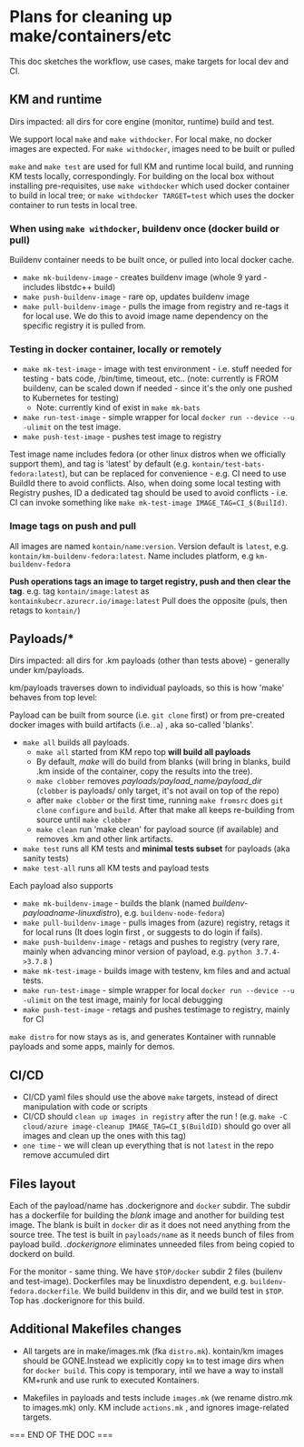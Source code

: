# Plans for cleaning up make/containers/etc

This doc sketches the workflow, use cases, make targets for local dev and CI.

## KM and runtime

Dirs impacted: all dirs for core engine (monitor, runtime) build and test.

We support local `make` and `make withdocker`. For local make, no docker images are expected. For `make withdocker`, images need to be built or pulled

`make` and `make test` are used for full KM and runtime local build, and running KM tests locally, correspondingly.
For building on the local box without installing pre-requisites, use `make withdocker` which used docker container to build in local tree; or `make withdocker TARGET=test` which uses the docker container to run tests in local tree.

### When using `make withdocker`, buildenv once (docker build or pull)

Buildenv container needs to be built once, or pulled into local docker cache.

* `make mk-buildenv-image` - creates buildenv image (whole 9 yard  - includes libstdc++ build)
* `make push-buildenv-image` - rare op, updates buildenv image
* `make pull-buildenv-image` - pulls the image from registry and re-tags it for local use. We do this to avoid image name dependency on the specific registry it is pulled from.

### Testing in docker container, locally or remotely

* `make mk-test-image` - image with test environment - i.e. stuff needed for testing - bats code, /bin/time, timeout, etc.. (note: currently is FROM buildenv, can be scaled down if needed - since it's the only one pushed to Kubernetes for testing)
  * Note: currently kind of exist in `make mk-bats`
* `make run-test-image` - simple wrapper for local `docker run --device --u -ulimit` on the test image.
* `make push-test-image` - pushes test image to registry

Test image name includes fedora (or other linux distros when we officially support them), and tag is 'latest' by default (e.g. `kontain/test-bats-fedora:latest`), but can be replaced for convenience - e.g. CI need to use BuildId there to avoid conflicts. Also, when doing some local testing with Registry pushes, ID a dedicated tag should be used to avoid conflicts - i.e. CI can invoke something like `make mk-test-image IMAGE_TAG=CI_$(BuilId)`.

### Image tags on push and pull

All images are named `kontain/name:version`.  Version default is `latest`, e.g. `kontain/km-buildenv-fedora:latest`.
Name includes platform, e.g `km-buildenv-fedora`

**Push operations tags an image to target registry, push and then clear the tag**. e.g. tag `kontain/image:latest` as `kontainkubecr.azurecr.io/image:latest`
Pull does the opposite (puls, then retags to `kontain/`)

## Payloads/*

Dirs impacted: all dirs for .km payloads (other than tests above) - generally under km/payloads.

km/payloads traverses down to individual payloads, so this is how 'make' behaves from top level:

Payload can be built from source (i.e. `git clone` first) or from pre-created docker images with build artifacts (i.e.`.a`) , aka so-called 'blanks'.

* `make all` builds all payloads.
  * `make all` started from KM repo top **will build all payloads**
  * By default, *make* will do build from blanks (will bring in blanks, build .km inside of the container, copy the results into the tree).
  * `make clobber` removes *payloads/payload_name/payload_dir* (`clobber` is payloads/ only target, it's not avail on top of the repo)
  * after `make clobber` or the first time, running `make fromsrc` does `git clone` `configure` and `build`. After that make all keeps re-building from source until `make clobber`
  * `make clean` run 'make clean' for payload source (if available) and removes .km and other link artifacts.
* `make test` runs all KM tests and **minimal tests subset** for payloads (aka sanity tests)
* `make test-all` runs all KM tests and payload tests


Each payload also supports
* `make mk-buildenv-image` - builds the blank (named *buildenv-payloadname-linuxdistro*), e.g. `buildenv-node-fedora`)
* `make pull-buildenv-image` - pulls images from (azure) registry, retags it for local runs (It does login first , or suggests to do login if fails).
* `make push-buildenv-image` - retags and pushes to registry (very rare, mainly when advancing minor version of payload, e.g. `python 3.7.4->3.7.8` )
* `make mk-test-image` - builds image with testenv, km files and  and actual tests.
* `make run-test-image` - simple wrapper for local `docker run --device --u -ulimit` on the test image, mainly for local debugging
* `make push-test-image` - retags and pushes testimage to registry, mainly for CI

`make distro` for now stays as is, and generates Kontainer with runnable payloads and some apps, mainly for demos.

## CI/CD

* CI/CD yaml files should use the above `make` targets, instead of direct manipulation with code or scripts
* CI/CD should `clean up images in registry` after the run ! (e.g. `make -C cloud/azure image-cleanup IMAGE_TAG=CI_$(BuildID)`  should go over all images and clean up the ones with this tag)
* `one time` - we will clean up everything that is not `latest` in the repo remove accumuled dirt

## Files layout

Each of the payload/name has .dockerignore and `docker` subdir. The subdir has a dockerfile for building the *blank* image and another for building test image. The blank is built in `docker` dir as it does not need anything from the source tree. The test is built in `payloads/name` as it needs bunch of files from payload build. *.dockerignore* eliminates unneeded files from being copied to dockerd on build.

For the monitor - same thing. We have `$TOP/docker` subdir 2 files (builenv and test-image). Dockerfiles may be linuxdistro dependent, e.g. `buildenv-fedora.dockerfile`. We build buildenv in this dir, and we build test in `$TOP`. Top has .dockerignore for this build.

## Additional Makefiles changes

* All targets are in make/images.mk (fka `distro.mk`). kontain/km images should be GONE.Instead we explicitly copy `km` to test image dirs when for `docker build`.  This copy is temporary, intil  we have a way to install KM+runk and use runk to executed Kontainers.

* Makefiles in payloads and tests include `images.mk` (we rename distro.mk to images.mk) only. KM include `actions.mk` , and ignores image-related targets.

=== END OF THE DOC ===